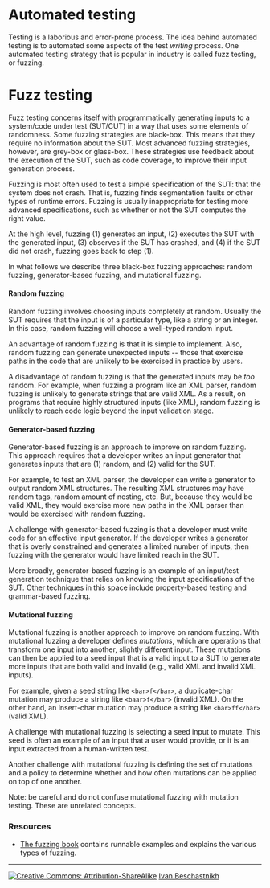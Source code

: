 # Automated testing

Testing is a laborious and error-prone process. The idea behind automated testing is to automated some aspects of the test *writing* process. One automated testing strategy that is popular in industry is called fuzz testing, or fuzzing.

# Fuzz testing

Fuzz testing concerns itself with programmatically generating inputs to a system/code under test (SUT/CUT) in a way that uses some elements of randomness. Some fuzzing strategies are black-box. This means that they require no information about the SUT. Most advanced fuzzing strategies, however, are grey-box or glass-box. These strategies use feedback about the execution of the SUT, such as code coverage, to improve their input generation process.

Fuzzing is most often used to test a simple specification of the SUT: that the system does not crash. That is, fuzzing finds segmentation faults or other types of runtime errors. Fuzzing is usually inappropriate for testing more advanced specifications, such as whether or not the SUT computes the right value.

At the high level, fuzzing (1) generates an input, (2) executes the SUT with the generated input, (3) observes if the SUT has crashed, and (4) if the SUT did not crash, fuzzing goes back to step (1).

In what follows we describe three black-box fuzzing approaches: random fuzzing, generator-based fuzzing, and mutational fuzzing.

#### Random fuzzing

Random fuzzing involves choosing inputs completely at random. Usually the SUT requires that the input is of a particular type, like a string or an integer. In this case, random fuzzing will choose a well-typed random input.

An advantage of random fuzzing is that it is simple to implement. Also, random fuzzing can generate unexpected inputs -- those that exercise paths in the code that are unlikely to be exercised in practice by users.

A disadvantage of random fuzzing is that the generated inputs may be *too* random. For example, when fuzzing a program like an XML parser, random fuzzing is unlikely to generate strings that are valid XML. As a result, on programs that require highly structured inputs (like XML), random fuzzing is unlikely to reach code logic beyond the input validation stage.

#### Generator-based fuzzing

Generator-based fuzzing is an approach to improve on random fuzzing. This approach requires that a developer writes an input generator that generates inputs that are (1) random, and (2) valid for the SUT.

For example, to test an XML parser, the developer can write a generator to output random XML structures. The resulting XML structures may have random tags, random amount of nesting, etc. But, because they would be valid XML, they would exercise more new paths in the XML parser than would be exercised with random fuzzing.

A challenge with generator-based fuzzing is that a developer must write code for an effective input generator. If the developer writes a generator that is overly constrained and generates a limited number of inputs, then fuzzing with the generator would have limited reach in the SUT.

More broadly, generator-based fuzzing is an example of an input/test generation technique that relies on knowing the input specifications of the SUT. Other techniques in this space include property-based testing and grammar-based fuzzing.


#### Mutational fuzzing

Mutational fuzzing is another approach to improve on random fuzzing. With mutational fuzzing a developer defines *mutations*, which are operations that transform one input into another, slightly different input. These mutations can then be applied to a seed input that is a valid input to a SUT to generate more inputs that are both valid and invalid (e.g., valid XML and invalid XML inputs).

For example, given a seed string like ```<bar>f</bar>```, a duplicate-char mutation may produce a string like ```<baar>f</bar>``` (invalid XML). On the other hand, an insert-char mutation may produce a string like ```<bar>ff</bar>``` (valid XML).

A challenge with mutational fuzzing is selecting a seed input to mutate. This seed is often an example of an input that a user would provide, or it is an input extracted from a human-written test.

Another challenge with mutational fuzzing is defining the set of mutations and a policy to determine whether and how often mutations can be applied on top of one another.

Note: be careful and do not confuse mutational fuzzing with mutation testing. These are unrelated concepts.

### Resources

* [The fuzzing book](https://www.fuzzingbook.org/) contains runnable examples and explains the various types of fuzzing.


---
[![](figures/CCSA.png "Creative Commons: Attribution-ShareAlike")](https://creativecommons.org/licenses/by-sa/3.0/) [Ivan Beschastnikh](https://www.cs.ubc.ca/~bestchai/)
